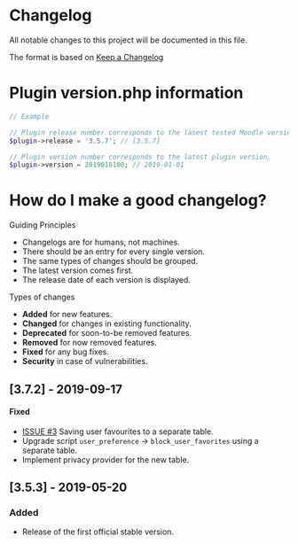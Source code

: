 # Changelog
All notable changes to this project will be documented in this file.

The format is based on [Keep a Changelog](https://keepachangelog.com/en/1.0.0/)

# Plugin version.php information
```php
// Example

// Plugin release number corresponds to the lasest tested Moodle version in which the plugin has been tested.
$plugin->release = '3.5.7'; // [3.5.7]

// Plugin version number corresponds to the latest plugin version.
$plugin->version = 2019010100; // 2019-01-01
```

# How do I make a good changelog?
Guiding Principles
* Changelogs are for humans, not machines.
* There should be an entry for every single version.
* The same types of changes should be grouped.
* The latest version comes first.
* The release date of each version is displayed.

Types of changes
* **Added** for new features.
* **Changed** for changes in existing functionality.
* **Deprecated** for soon-to-be removed features.
* **Removed** for now removed features.
* **Fixed** for any bug fixes.
* **Security** in case of vulnerabilities.


## [3.7.2] - 2019-09-17

#### Fixed
- [ISSUE #3](https://github.com/MFreakNL/moodle-block-user_favorites/issues/3) Saving user favourites to a separate table.
- Upgrade script `user_preference` -> `block_user_favorites` using a separate table.
- Implement privacy provider for the new table.


## [3.5.3] - 2019-05-20

### Added
- Release of the first official stable version.